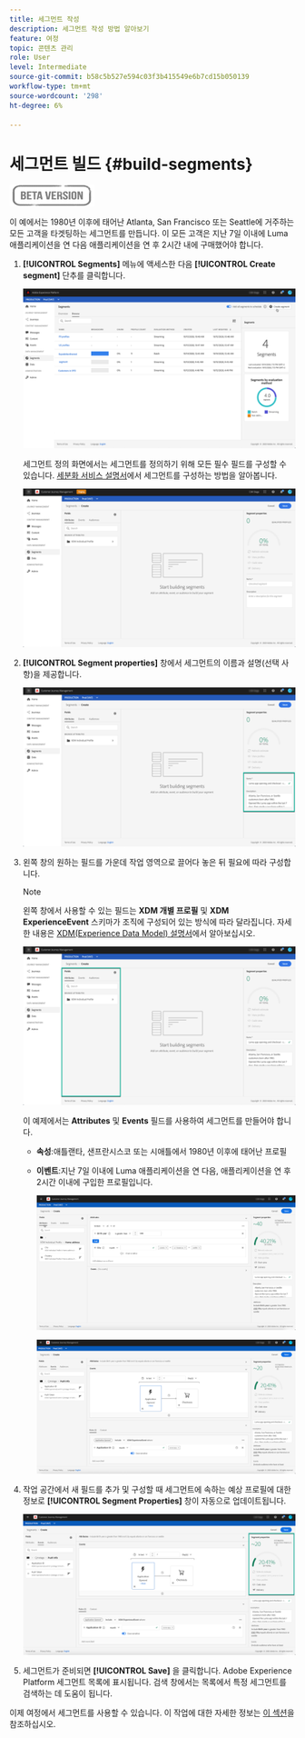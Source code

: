 ```yaml
---
title: 세그먼트 작성
description: 세그먼트 작성 방법 알아보기
feature: 여정
topic: 콘텐츠 관리
role: User
level: Intermediate
source-git-commit: b58c5b527e594c03f3b415549e6b7cd15b050139
workflow-type: tm+mt
source-wordcount: '298'
ht-degree: 6%

---
```


# 세그먼트 빌드 {#build-segments}

![](../assets/do-not-localize/badge.png)

이 예에서는 1980년 이후에 태어난 Atlanta, San Francisco 또는 Seattle에 거주하는 모든 고객을 타겟팅하는 세그먼트를 만듭니다. 이 모든 고객은 지난 7일 이내에 Luma 애플리케이션을 연 다음 애플리케이션을 연 후 2시간 내에 구매했어야 합니다.

1. **[!UICONTROL Segments]** 메뉴에 액세스한 다음 **[!UICONTROL Create segment]** 단추를 클릭합니다.

   ![](../assets/create-segment.png)

   세그먼트 정의 화면에서는 세그먼트를 정의하기 위해 모든 필수 필드를 구성할 수 있습니다. [세분화 서비스 설명서](https://experienceleague.adobe.com/docs/experience-platform/segmentation/ui/overview.html)에서 세그먼트를 구성하는 방법을 알아봅니다.

   ![](../assets/segment-builder.png)

1. **[!UICONTROL Segment properties]** 창에서 세그먼트의 이름과 설명(선택 사항)을 제공합니다.

   ![](../assets/segment-properties.png)

1. 왼쪽 창의 원하는 필드를 가운데 작업 영역으로 끌어다 놓은 뒤 필요에 따라 구성합니다.

   >[!NOTE]
   >
   >왼쪽 창에서 사용할 수 있는 필드는 **XDM 개별 프로필** 및 **XDM ExperienceEvent** 스키마가 조직에 구성되어 있는 방식에 따라 달라집니다.  자세한 내용은 [XDM(Experience Data Model) 설명서](https://experienceleague.adobe.com/docs/experience-platform/xdm/home.html?lang=ko)에서 알아보십시오.

   ![](../assets/drag-fields.png)

   이 예제에서는 **Attributes** 및 **Events** 필드를 사용하여 세그먼트를 만들어야 합니다.

   * **속성**:애틀랜타, 샌프란시스코 또는 시애틀에서 1980년 이후에 태어난 프로필
   * **이벤트**:지난 7일 이내에 Luma 애플리케이션을 연 다음, 애플리케이션을 연 후 2시간 이내에 구입한 프로필입니다.

      ![](../assets/add-attributes.png)

      ![](../assets/add-events.png)

1. 작업 공간에서 새 필드를 추가 및 구성할 때 세그먼트에 속하는 예상 프로필에 대한 정보로 **[!UICONTROL Segment Properties]** 창이 자동으로 업데이트됩니다.

   ![](../assets/segment-estimate.png)

1. 세그먼트가 준비되면 **[!UICONTROL Save]** 을 클릭합니다. Adobe Experience Platform 세그먼트 목록에 표시됩니다. 검색 창에서는 목록에서 특정 세그먼트를 검색하는 데 도움이 됩니다.

이제 여정에서 세그먼트를 사용할 수 있습니다. 이 작업에 대한 자세한 정보는 [이 섹션](../segment/about-segments.md)을 참조하십시오.
